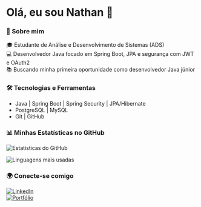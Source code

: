 # Olá, eu sou Nathan 👋

### 🚀 Sobre mim
🎓 Estudante de Análise e Desenvolvimento de Sistemas (ADS)<br>
💻 Desenvolvedor Java focado em Spring Boot, JPA e segurança com JWT e OAuth2<br>
📚 Buscando minha primeira oportunidade como desenvolvedor Java júnior<br>

### 🛠️ Tecnologias e Ferramentas
- Java | Spring Boot | Spring Security | JPA/Hibernate
- PostgreSQL | MySQL
- Git | GitHub

### 📊 Minhas Estatísticas no GitHub
![Estatísticas do GitHub](https://github-readme-stats.vercel.app/api?username=SeuUsuario&show_icons=true&theme=dracula&hide_border=true)

![Linguagens mais usadas](https://github-readme-stats.vercel.app/api/top-langs/?username=SeuUsuario&layout=compact&theme=dracula&hide_border=true)

### 🌍 Conecte-se comigo
[![LinkedIn](https://img.shields.io/badge/-LinkedIn-blue?style=flat&logo=Linkedin&logoColor=white)](https://www.linkedin.com/in/nathan-moreira-dev/)  
[![Portfólio](https://img.shields.io/badge/-Portfólio-red?style=flat&logo=website&logoColor=white)](https://seuportfolio.com)  
